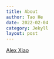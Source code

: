 ```yaml
---
title: About
author: Tao He
date: 2022-02-04
category: Jekyll
layout: post
---
```


[Alex Xiao](https://alex4210987.github.io/)